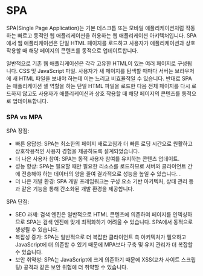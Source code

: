 # SPA

SPA(Single Page Application)는 기본 데스크톱 또는 모바일 애플리케이션처럼 작동하는 빠르고 동적인 웹 애플리케이션을 허용하는 웹 애플리케이션 아키텍처입니다. SPA에서 웹 애플리케이션은 단일 HTML 페이지를 로드하고 사용자가 애플리케이션과 상호 작용할 때 해당 페이지의 콘텐츠를 동적으로 업데이트합니다.

일반적으로 기존 웹 애플리케이션은 각각 고유한 HTML이 있는 여러 페이지로 구성됩니다. CSS 및 JavaScript 파일. 사용자가 새 페이지를 탐색할 때마다 서버는 브라우저에 새 HTML 파일을 보내야 하는데 이는 느리고 비효율적일 수 있습니다. 반대로 SPA는 애플리케이션 셸 역할을 하는 단일 HTML 파일을 로드한 다음 전체 페이지를 다시 로드하지 않고도 사용자가 애플리케이션과 상호 작용할 때 해당 페이지의 콘텐츠를 동적으로 업데이트합니다.



### SPA vs MPA

SPA 장점:

- 빠른 응답성: SPA는 최소한의 페이지 새로고침과 더 빠른 로딩 시간으로 원활하고 상호작용적인 사용자 경험을 제공하도록 설계되었습니다.
- 더 나은 사용자 참여: SPA는 동적 사용자 참여를 유지하는 콘텐츠 업데이트.
- 성능 향상: SPA는 필요할 때만 필요한 리소스를 로드하므로 서버와 클라이언트 간에 전송해야 하는 데이터의 양을 줄여 결과적으로 성능을 높일 수 있습니다. .
- 더 나은 개발 환경: SPA 개발 프레임워크는 구성 요소 기반 아키텍처, 상태 관리 등과 같은 기능을 통해 간소화된 개발 환경을 제공합니다.

SPA 단점:

- SEO 과제: 검색 엔진은 일반적으로 HTML 콘텐츠에 의존하여 페이지를 인덱싱하므로 SPA는 검색 엔진에 맞게 최적화하기 어려울 수 있습니다. SPA에서 동적으로 생성될 수 있습니다.
- 복잡성 증가: SPA는 일반적으로 더 복잡한 클라이언트 측 아키텍처가 필요하고 JavaScript에 더 의존할 수 있기 때문에 MPA보다 구축 및 유지 관리가 더 복잡할 수 있습니다.
- 보안 취약성: SPA는 JavaScript에 크게 의존하기 때문에 XSS(교차 사이트 스크립팅) 공격과 같은 보안 위험에 더 취약할 수 있습니다.





